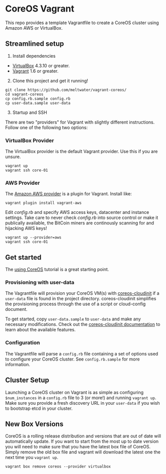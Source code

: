# CoreOS Vagrant

This repo provides a template Vagrantfile to create a CoreOS cluster using Amazon AWS or VirtualBox.

## Streamlined setup

1) Install dependencies

* [VirtualBox][virtualbox] 4.3.10 or greater.
* [Vagrant][vagrant] 1.6 or greater.

2) Clone this project and get it running!

```
git clone https://github.com/meltwater/vagrant-coreos/
cd vagrant-coreos
cp config.rb.sample config.rb
cp user-data.sample user-data
```

3) Startup and SSH

There are two "providers" for Vagrant with slightly different instructions.
Follow one of the following two options:

### VirtualBox Provider

The VirtualBox provider is the default Vagrant provider. Use this if you are unsure.

```
vagrant up
vagrant ssh core-01
```

### AWS Provider

The [Amazon AWS provider](https://github.com/mitchellh/vagrant-aws) is a plugin for Vagrant. Install like:
```
vagrant plugin install vagrant-aws
```

Edit *config.rb* and specify AWS access keys, datacenter and instance settings. Take care to never check *config.rb* into source control or make it publically available, the BitCoin miners are continously scanning for and hijacking AWS keys!

```
vagrant up --provider=aws
vagrant ssh core-01
```

## Get started 

The [using CoreOS][using-coreos] tutorial is a great starting point.

[virtualbox]: https://www.virtualbox.org/
[vagrant]: https://www.vagrantup.com/downloads.html
[using-coreos]: http://coreos.com/docs/using-coreos/

### Provisioning with user-data

The Vagrantfile will provision your CoreOS VM(s) with [coreos-cloudinit][coreos-cloudinit] if a `user-data` file is found in the project directory.
coreos-cloudinit simplifies the provisioning process through the use of a script or cloud-config document.

To get started, copy `user-data.sample` to `user-data` and make any necessary modifications.
Check out the [coreos-cloudinit documentation][coreos-cloudinit] to learn about the available features.

[coreos-cloudinit]: https://github.com/coreos/coreos-cloudinit

### Configuration

The Vagrantfile will parse a `config.rb` file containing a set of options used to configure your CoreOS cluster.
See `config.rb.sample` for more information.

## Cluster Setup

Launching a CoreOS cluster on Vagrant is as simple as configuring `$num_instances` in a `config.rb` file to 3 (or more!) and running `vagrant up`.
Make sure you provide a fresh discovery URL in your `user-data` if you wish to bootstrap etcd in your cluster.

## New Box Versions

CoreOS is a rolling release distribution and versions that are out of date will automatically update.
If you want to start from the most up to date version you will need to make sure that you have the latest box file of CoreOS.
Simply remove the old box file and vagrant will download the latest one the next time you `vagrant up`.

```
vagrant box remove coreos --provider virtualbox
```
